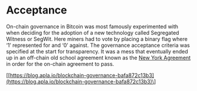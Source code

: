 # Acceptance

On-chain governance in Bitcoin was most famously experimented with when deciding for the adoption of a new technology called Segregated Witness or SegWit. Here miners had to vote by placing a binary flag where ‘1’ represented for and ‘0’ against. The governance acceptance criteria was specified at the start for transparency. It was a mess that eventually ended up in an off-chain old school agreement known as the [New York Agreement](https://bitcoinmagazine.com/articles/dcgs-scaling-proposal-and-what-it-needs-succeed/) in order for the on-chain agreement to pass.

\[[https://blog.apla.io/blockchain-governance-bafa872c13b3](https://blog.apla.io/blockchain-governance-bafa872c13b3)\]

